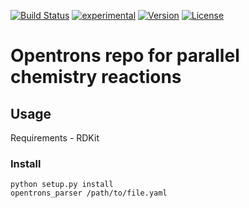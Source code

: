 [![Build Status](https://travis-ci.org/xchem/opentrons.svg?branch=master)](https://travis-ci.org/xchem/opentrons)
[![experimental](http://badges.github.io/stability-badges/dist/experimental.svg)](http://github.com/xchem/opentrons)
[![Version](http://img.shields.io/badge/version-0.0.1-blue.svg?style=flat)](https://github.com/xchem/opentrons)
[![License](http://img.shields.io/badge/license-Apache%202.0-blue.svg?style=flat)](https://github.com/xchem/opentrons/blob/master/LICENSE.txt)

# Opentrons repo for parallel chemistry reactions

## Usage

Requirements - RDKit
### Install
```#base
python setup.py install
opentrons_parser /path/to/file.yaml
```
